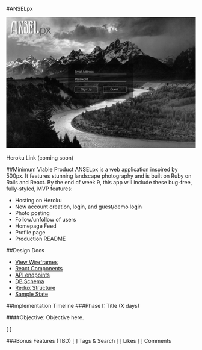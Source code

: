 #ANSELpx

![alt text](https://github.com/rossmorey/ANSELpx/blob/master/docs/wireframes/Login%20Design.png "Login Page Mock-up")

Heroku Link (coming soon)

##Minimum Viable Product
ANSELpx is a web application inspired by 500px.  It features stunning landscape photography and is built on Ruby on Rails and React.  By the end of week 9, this app will include these bug-free, fully-styled, MVP features:

- Hosting on Heroku
- New account creation, login, and guest/demo login
- Photo posting
- Follow/unfollow of users
- Homepage Feed
- Profile page
- Production README

##Design Docs
- [View Wireframes](https://github.com/rossmorey/ANSELpx/blob/master/docs/wireframes/)
- [React Components](https://github.com/rossmorey/ANSELpx/blob/master/docs/component-hierarchy.md)
- [API endpoints](https://github.com/rossmorey/ANSELpx/blob/master/docs/api-endpoints.md)
- [DB Schema](https://github.com/rossmorey/ANSELpx/blob/master/docs/schema.md)
- [Redux Structure](https://github.com/rossmorey/ANSELpx/blob/master/docs/redux-structure.md)
- [Sample State](https://github.com/rossmorey/ANSELpx/blob/master/docs/sample-state.md)

##Implementation Timeline
###Phase I: Title (X days)

####Objective: Objective here.

[ ]

###Bonus Features (TBD)
[ ] Tags & Search
[ ] Likes
[ ] Comments
